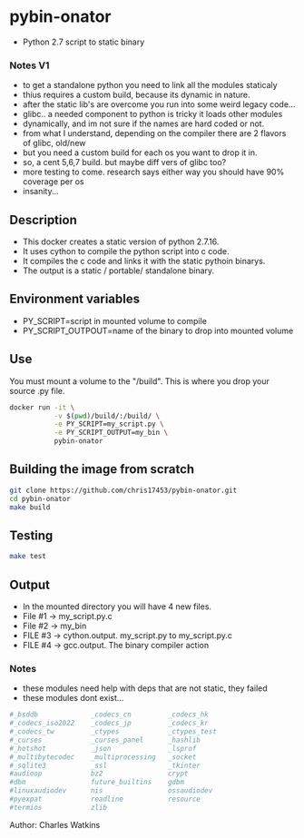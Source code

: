 # pybin-onator

- Python 2.7 script to static binary

### Notes V1

- to get a standalone python you need to link all the modules staticaly
- thius requires a custom build, because its dynamic in nature.
- after the static lib's are overcome you run into some weird legacy code...
- glibc.. a needed component to python is tricky it loads other modules 
- dynamically, and im not sure if the names are hard coded or not.
- from what I understand, depending on the compiler there are 2 flavors of glibc, old/new
- but you need a custom build for each os you want to drop it in.
- so, a cent 5,6,7 build. but maybe diff vers of glibc too?
- more testing to come. research says either way you should have 90% coverage per os
- insanity...


## Description

- This docker creates a static version of python 2.7.16.
- It uses cython to compile the python script into c code.
- It compiles the c code and links it with the static pythoin binarys.
- The output is a static / portable/ standalone binary.

## Environment variables

- PY_SCRIPT=script in mounted volume to compile
- PY_SCRIPT_OUTPOUT=name of the binary to drop into mounted volume

## Use

You must mount a volume to the "/build". This is where you drop your source .py file.

```bash
docker run -it \
           -v $(pwd)/build/:/build/ \
           -e PY_SCRIPT=my_script.py \
           -e PY_SCRIPT_OUTPUT=my_bin \
           pybin-onator
```

## Building the image from scratch

```bash
git clone https://github.com/chris17453/pybin-onator.git
cd pybin-onator
make build
```

## Testing

```bash
make test
```

## Output

- In the mounted directory you will have 4 new files.
- File #1 -> my_script.py.c
- File #2 -> my_bin
- FILE #3 -> cython.output. my_script.py to my_script.py.c
- FILE #4 -> gcc.output. The binary compiler action


### Notes

- these modules need help with deps that are not static, they failed
- these modules dont exist...

```bash
#_bsddb             _codecs_cn         _codecs_hk
#_codecs_iso2022    _codecs_jp         _codecs_kr
#_codecs_tw         _ctypes            _ctypes_test
#_curses            _curses_panel      _hashlib
#_hotshot           _json              _lsprof
#_multibytecodec    _multiprocessing   _socket
#_sqlite3           _ssl               _tkinter
#audioop            bz2                crypt
#dbm                future_builtins    gdbm
#linuxaudiodev      nis                ossaudiodev
#pyexpat            readline           resource
#termios            zlib
```

Author: Charles Watkins
